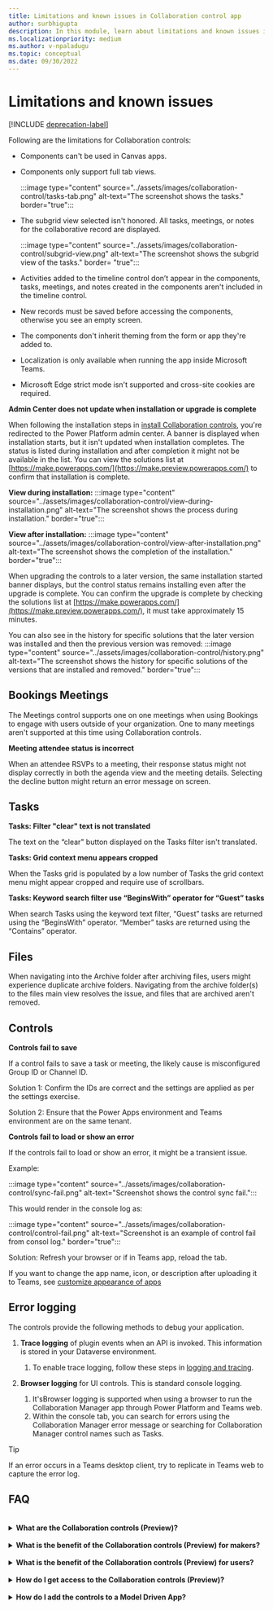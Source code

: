 ```yaml
---
title: Limitations and known issues in Collaboration control app
author: surbhigupta
description: In this module, learn about limitations and known issues in Collaboration controls app for Microsoft Teams.
ms.localizationpriority: medium
ms.author: v-npaladugu
ms.topic: conceptual
ms.date: 09/30/2022
---
```


# Limitations and known issues

[!INCLUDE [deprecation-label](~/includes/collaboration-controls-deprecation.md)]

Following are the limitations for Collaboration controls:

* Components can't be used in Canvas apps.
* Components only support full tab views.

     :::image type="content" source="../assets/images/collaboration-control/tasks-tab.png" alt-text="The screenshot shows the tasks." border="true":::

* The subgrid view selected isn't honored. All tasks, meetings, or notes for the collaborative record are displayed.

     :::image type="content" source="../assets/images/collaboration-control/subgrid-view.png" alt-text="The screenshot shows the subgrid view of the tasks." border= "true":::

* Activities added to the timeline control don’t appear in the components, tasks, meetings, and notes created in the components aren't included in the timeline control.
* New records must be saved before accessing the components, otherwise you see an empty screen.
* The components don't inherit theming from the form or app they're added to.
* Localization is only available when running the app inside Microsoft Teams.
* Microsoft Edge strict mode isn't supported and cross-site cookies are required.

**Admin Center does not update when installation or upgrade is complete**

When following the installation steps in [install Collaboration controls](~/samples/install-collaboration-control.md), you're redirected to the Power Platform admin center. A banner is displayed when installation starts, but it isn't updated when installation completes. The status is listed during installation and after completion it might not be available in the list. You can view the solutions list at [https://make.powerapps.com/](https://make.preview.powerapps.com/) to confirm that installation is complete.

**View during installation:**
     :::image type="content" source="../assets/images/collaboration-control/view-during-installation.png" alt-text="The screenshot shows the process during installation." border="true":::

**View after installation:**
     :::image type="content" source="../assets/images/collaboration-control/view-after-installation.png" alt-text="The screenshot shows the completion of the installation." border="true":::

When upgrading the controls to a later version, the same installation started banner displays, but the control status remains installing even after the upgrade is complete. You can confirm the upgrade is complete by checking the solutions list at [https://make.powerapps.com/](https://make.preview.powerapps.com/), it must take approximately 15 minutes.

You can also see in the history for specific solutions that the later version was installed and then the previous version was removed:
     :::image type="content" source="../assets/images/collaboration-control/history.png" alt-text="The screenshot shows the history for specific solutions of the versions that are installed and removed." border="true":::

## Bookings Meetings

The Meetings control supports one on one meetings when using Bookings to engage with users outside of your organization. One to many meetings aren't supported at this time using Collaboration controls.

**Meeting attendee status is incorrect**

When an attendee RSVPs to a meeting, their response status might not display correctly in both the agenda view and the meeting details. Selecting the decline button might return an error message on screen.

## Tasks

**Tasks: Filter "clear" text is not translated**

The text on the “clear" button displayed on the Tasks filter isn't translated.

**Tasks: Grid context menu appears cropped**

When the Tasks grid is populated by a low number of Tasks the grid context menu might appear cropped and require use of scrollbars.

**Tasks: Keyword search filter use “BeginsWith” operator for “Guest” tasks**

When search Tasks using the keyword text filter, “Guest” tasks are returned using the “BeginsWith” operator. “Member” tasks are returned using the “Contains” operator.

## Files

When navigating into the Archive folder after archiving files, users might experience duplicate archive folders.  Navigating from the archive folder(s) to the files main view resolves the issue, and files that are archived aren't removed.

## Controls

**Controls fail to save**

If a control fails to save a task or meeting, the likely cause is misconfigured Group ID or Channel ID.  

Solution 1: Confirm the IDs are correct and the settings are applied as per the settings exercise.  

Solution 2: Ensure that the Power Apps environment and Teams environment are on the same tenant.  

**Controls fail to load or show an error**

If the controls fail to load or show an error, it might be a transient issue.

Example:

:::image type="content" source="../assets/images/collaboration-control/sync-fail.png" alt-text="Screenshot shows the control sync fail.":::

This would render in the console log as:

:::image type="content" source="../assets/images/collaboration-control/control-fail.png" alt-text="Screenshot is an example of control fail from consol log." border="true":::

Solution: Refresh your browser or if in Teams app, reload the tab.

If you want to change the app name, icon, or description after uploading it to Teams, see [customize appearance of apps](/microsoftteams/customize-apps#customize-details-of-an-app)

## Error logging

The controls provide the following methods to debug your application.

1. **Trace logging** of plugin events when an API is invoked. This information is stored in your Dataverse environment.

    1. To enable trace logging, follow these steps in [logging and tracing](/power-apps/developer/data-platform/logging-tracing?WT.mc_id=email).

1. **Browser logging** for UI controls. This is standard console logging.

    1. It'sBrowser logging is supported when using a browser to run the Collaboration Manager app through Power Platform and Teams web.
    1. Within the console tab, you can search for errors using the Collaboration Manager error message or searching for Collaboration Manager control names such as Tasks.

> [!TIP]
> If an error occurs in a Teams desktop client, try to replicate in Teams web to capture the error log.

## FAQ

<br>

<details>

<summary><b>What are the Collaboration controls (Preview)?</b></summary>

Collaboration controls (Preview) enable you to add Microsoft 365 capabilities to your Power Apps custom app built for your org (LOB app) to simplify user workflows when collaborating on business processes in Teams or Power Apps.

<br>

</details>

<br>

<details>

<summary><b>What is the benefit of the Collaboration controls (Preview) for makers?</b></summary>

With these new controls, you as a maker can drag-and-drop controls that bring Microsoft 365 collaboration to your app.

<br>

</details>

<br>

<details>

<summary><b>What is the benefit of the Collaboration controls (Preview) for users?</b></summary>

Your users can experience productivity gains and stay in their flow by collaborating on approvals, files, meetings, notes, and tasks without leaving the context of your app.

<br>

</details>

<br>

<details>

<summary><b>How do I get access to the Collaboration controls (Preview)?</b></summary>

Request that your Power Platform administrator installs the controls from AppSource to your Power Apps environment.

<br>

</details>

<br>

<details>

<summary><b>How do I add the controls to a Model Driven App?</b></summary>

Go to Form Designer and drag the controls from the Component pane onto a form.

<br>

</details>
